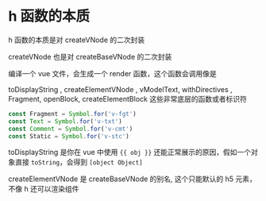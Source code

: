 # h 函数的本质

h 函数的本质是对 createVNode 的二次封装

createVNode 也是对 createBaseVNode 的二次封装

编译一个 vue 文件，会生成一个 render 函数，这个函数会调用像是

toDisplayString , createElementVNode , vModelText, withDirectives , Fragment, openBlock, createElementBlock 这些非常底层的函数或者标识符

```ts
const Fragment = Symbol.for('v-fgt')
const Text = Symbol.for('v-txt')
const Comment = Symbol.for('v-cmt')
const Static = Symbol.for('v-stc')
```

toDisplayString 是你在 vue 中使用 `{{ obj }}` 还能正常展示的原因，假如一个对象直接 `toString`，会得到 `[object Object]`

createElementVNode 是 createBaseVNode 的别名, 这个只能默认的 h5 元素，不像 h 还可以渲染组件
